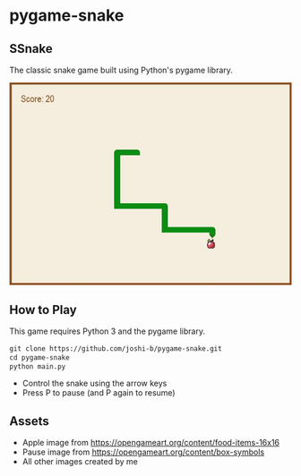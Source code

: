# pygame-snake
## SSnake

The classic snake game built using Python's pygame library.

![alt text](https://github.com/joshi-b/pygame-snake/blob/master/img/screencap.JPG)

## How to Play

This game requires Python 3 and the pygame library.

```
git clone https://github.com/joshi-b/pygame-snake.git
cd pygame-snake
python main.py

```

* Control the snake using the arrow keys
* Press P to pause (and P again to resume)

## Assets

* Apple image from https://opengameart.org/content/food-items-16x16
* Pause image from https://opengameart.org/content/box-symbols
* All other images created by me



